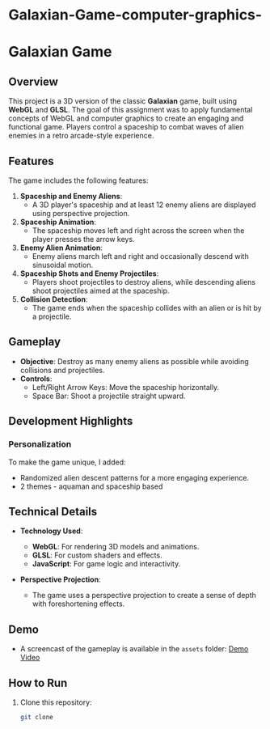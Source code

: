 # Galaxian-Game-computer-graphics-

# Galaxian Game

## Overview
This project is a 3D version of the classic **Galaxian** game, built using **WebGL** and **GLSL**. The goal of this assignment was to apply fundamental concepts of WebGL and computer graphics to create an engaging and functional game. Players control a spaceship to combat waves of alien enemies in a retro arcade-style experience.

## Features
The game includes the following features:
1. **Spaceship and Enemy Aliens**:
   - A 3D player's spaceship and at least 12 enemy aliens are displayed using perspective projection.
2. **Spaceship Animation**:
   - The spaceship moves left and right across the screen when the player presses the arrow keys.
3. **Enemy Alien Animation**:
   - Enemy aliens march left and right and occasionally descend with sinusoidal motion.
4. **Spaceship Shots and Enemy Projectiles**:
   - Players shoot projectiles to destroy aliens, while descending aliens shoot projectiles aimed at the spaceship.
5. **Collision Detection**:
   - The game ends when the spaceship collides with an alien or is hit by a projectile.

## Gameplay
- **Objective**: Destroy as many enemy aliens as possible while avoiding collisions and projectiles.
- **Controls**:
  - Left/Right Arrow Keys: Move the spaceship horizontally.
  - Space Bar: Shoot a projectile straight upward.

## Development Highlights
### Personalization
To make the game unique, I added:
- Randomized alien descent patterns for a more engaging experience.
- 2 themes - aquaman and spaceship based

## Technical Details
- **Technology Used**:
  - **WebGL**: For rendering 3D models and animations.
  - **GLSL**: For custom shaders and effects.
  - **JavaScript**: For game logic and interactivity.

- **Perspective Projection**:
  - The game uses a perspective projection to create a sense of depth with foreshortening effects.

## Demo
- A screencast of the gameplay is available in the `assets` folder:
  [Demo Video](./assets/galaxian-demo.mp4)

## How to Run
1. Clone this repository:
   ```bash
   git clone 
